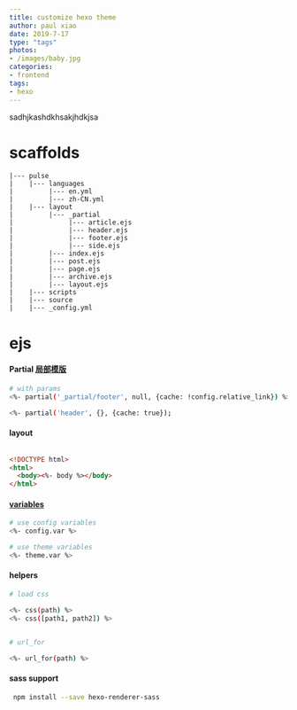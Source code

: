 ```yaml
---
title: customize hexo theme
author: paul xiao
date: 2019-7-17
type: "tags"
photos:
- /images/baby.jpg
categories:
- frontend
tags:
- hexo
---
```


sadhjkashdkhsakjhdkjsa
<!-- more -->
# scaffolds
```
|--- pulse
|    |--- languages
|         |--- en.yml
|         |--- zh-CN.yml
|    |--- layout
|         |--- _partial
|              |--- article.ejs
|              |--- header.ejs
|              |--- footer.ejs
|              |--- side.ejs
|         |--- index.ejs
|         |--- post.ejs
|         |--- page.ejs
|         |--- archive.ejs
|         |--- layout.ejs
|    |--- scripts
|    |--- source
|    |--- _config.yml
```

# ejs

#### Partial [局部模版](https://hexo.io/zh-cn/docs/templates.html#%E5%B1%80%E9%83%A8%E6%A8%A1%E7%89%88%EF%BC%88Partial%EF%BC%89)
```bash
# with params
<%- partial('_partial/footer', null, {cache: !config.relative_link}) %>   # Fragment Caching

<%- partial('header', {}, {cache: true});

```

#### layout

```html

<!DOCTYPE html>
<html>
  <body><%- body %></body>
</html>

```
#### [variables](https://hexo.io/zh-cn/docs/variables)

```bash
# use config variables
<%- config.var %>

# use theme variables
<%- theme.var %>

```

#### helpers

```bash
# load css

<%- css(path) %>
<%- css([path1, path2]) %>


# url_for

<%- url_for(path) %>


```


#### sass support

```bash
 npm install --save hexo-renderer-sass

```

